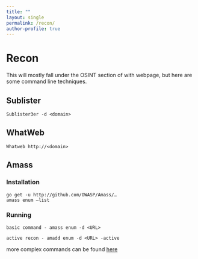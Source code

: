```yaml
---
title: ""
layout: single
permalink: /recon/
author-profile: true
---
```


# Recon

This will mostly fall under the OSINT section of with webpage, but here are some command line techniques.

## Sublister

```
Sublister3er -d <domain>
```

## WhatWeb

```
Whatweb http://<domain>
```

## Amass

### Installation
```
go get -u http://github.com/OWASP/Amass/…
amass enum –list
```

### Running
```
basic command - amass enum -d <URL>

active recon - amadd enum -d <URL> -active
```

more complex commands can be found [here](https://allabouttesting.org/owasp-amass-quick-tutorial-example-usage/)
